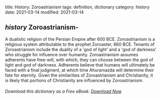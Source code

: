 title: History: Zoroastrianism
tags: definition, dictionary
category: history
date: 2021-03-14
modified: 2021-03-14

## _history_ Zoroastrianism-
A dualistic religion of the Persian Empire after
 600 BCE.
 Zoroastrianism is a religious system attributable to
the prophet Zoroaster, 660 BCE.
 Tenants of Zoroastrianism
include the duality of a 'god of light' and a 'god of darkness' who
struggle for influence over humanity. Zoroastrianism assumes
adherents have free-will, with which, they can choose between the god
of light and god of darkness. Adherents believe that humans will
ultimately be faced with a final judgment, at which time Ahuramazda will
determine their fate for eternity. Given the similarities of
Zoroastrianism and Christianity, it is likely that portions of
Christianity are influenced by Zoroastrianism.


###### Download *this* dictionary as a Free eBook: [Download Now]({static}static/SerfHistoryDictionary.pdf)

